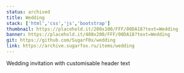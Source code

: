 ```yaml
---
status: archived
title: Wedding
stack: ['html','css','js','bootstrap']
thumbnail: https://placehold.it/200x100/FFF/00DA18?text=Wedding
banner: https://placehold.it/400x200/FFF/00DA18?text=Wedding
git: https://github.com/SugarF0x/wedding
link: https://archive.sugarfox.ru/items/wedding
---
```


Wedding invitation with customisable header text
<!--more-->
